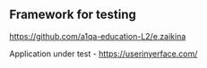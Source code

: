 ## Framework for testing
https://github.com/a1qa-education-L2/e.zaikina

Application under test - https://userinyerface.com/

